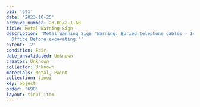 ```yaml
---
pid: '691'
date: '2023-10-25'
archive_number: 23-01/2-1-60
title: Metal Warning Sign
description: 'Metal Warning Sign "Warning: Buried telephone cables - Inquire Post
  Office Before excavating."'
extent: '2'
condition: Fair
date_unvalidated: Unknown
creator: Unknown
collector: Unknown
materials: Metal, Paint
collection: tinui
key: object
order: '690'
layout: tinui_item
---
```

